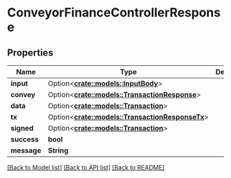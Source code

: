 # ConveyorFinanceControllerResponse

## Properties

Name | Type | Description | Notes
------------ | ------------- | ------------- | -------------
**input** | Option<[**crate::models::InputBody**](InputBody.md)> |  | [optional]
**convey** | Option<[**crate::models::TransactionResponse**](TransactionResponse.md)> |  | [optional]
**data** | Option<[**crate::models::Transaction**](Transaction.md)> |  | [optional]
**tx** | Option<[**crate::models::TransactionResponseTx**](TransactionResponse_tx.md)> |  | [optional]
**signed** | Option<[**crate::models::Transaction**](Transaction.md)> |  | [optional]
**success** | **bool** |  | 
**message** | **String** |  | 

[[Back to Model list]](../README.md#documentation-for-models) [[Back to API list]](../README.md#documentation-for-api-endpoints) [[Back to README]](../README.md)


